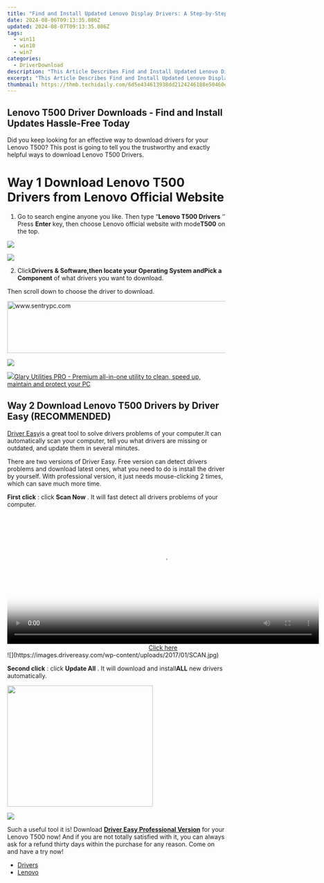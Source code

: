 ```yaml
---
title: "Find and Install Updated Lenovo Display Drivers: A Step-by-Step Guide with Free Download Options"
date: 2024-08-06T09:13:35.086Z
updated: 2024-08-07T09:13:35.086Z
tags:
  - win11
  - win10
  - win7
categories:
  - DriverDownload
description: "This Article Describes Find and Install Updated Lenovo Display Drivers: A Step-by-Step Guide with Free Download Options"
excerpt: "This Article Describes Find and Install Updated Lenovo Display Drivers: A Step-by-Step Guide with Free Download Options"
thumbnail: https://thmb.techidaily.com/6d5e434613938dd2124246188e50460e550f0af6da44465964689f6742fdcc42.jpg
---
```


## Lenovo T500 Driver Downloads - Find and Install Updates Hassle-Free Today

Did you keep looking for an effective way to download drivers for your Lenovo T500? This post is going to tell you the trustworthy and exactly helpful ways to download Lenovo T500 Drivers.

# Way 1 Download Lenovo T500 Drivers from Lenovo Official Website

1) Go to search engine anyone you like.
 Then type “**Lenovo T500 Drivers** ‘’
Press **Enter** key,  then choose Lenovo official website with mode**T500** on the top.  
  
<!-- affiliate ads begin -->
<a href="https://secure.2checkout.com/order/checkout.php?PRODS=32667153&QTY=1&AFFILIATE=108875&CART=1"><img src="https://www.coolmuster.com/uploads/image/20201228/feature02.png" border="0"></a>
<!-- affiliate ads end -->
![](https://images.drivereasy.com/wp-content/uploads/2017/01/1-12.png)
  
2) Click**Drivers & Software,**then locate your **Operating System** and**Pick a Component** of what drivers you want to download.  
  
Then scroll down to choose the driver to download.  
  
<!-- affiliate ads begin -->
<a href="https://sentrypc.7eer.net/c/5597632/398457/3022" target="_top" id="398457"><img src="//a.impactradius-go.com/display-ad/3022-398457" border="0" alt="www.sentrypc.com" width="980" height="120"/></a><img height="0" width="0" src="https://sentrypc.7eer.net/i/5597632/398457/3022" style="position:absolute;visibility:hidden;" border="0" />
<!-- affiliate ads end -->
![](https://images.drivereasy.com/wp-content/uploads/2017/01/2-6.png)

<!-- affiliate ads begin -->
<a href="https://order.glarysoft.com/order/checkout.php?PRODS=4535075&QTY=1&AFFILIATE=108875&CART=1"><img src="https://secure.avangate.com/images/merchant/6734fa703f6633ab896eecbdfad8953a/products/GU-500_672.png" border="0">Glary Utilities PRO -  Premium all-in-one utility to clean, speed up, maintain and protect your PC</a>
<!-- affiliate ads end -->
## Way 2 Download Lenovo T500 Drivers by Driver Easy (RECOMMENDED)

[Driver Easy](https://tools.techidaily.com/drivereasy/download/)is a great tool to solve drivers problems of your computer.It can automatically scan  your computer, tell you what drivers are missing or outdated, and update them in several minutes.  
  
 There are two versions of Driver Easy. Free version can detect drivers problems and download latest ones, what you need to do is install the driver by yourself. With professional version, it just needs mouse-clicking 2 times, which can save much more time.  
  
**First click** : click **Scan Now** . It will fast detect all drivers problems of your computer.  
  
<!-- affiliate ads begin -->
<span id="1993650">
					<video width="720" height="300" style="cursor:pointer"
           poster="//a.impactradius-go.com/display-clicktoplayimage/1993650.jpeg"
           onclick="if(!this.playClicked){this.play();this.setAttribute('controls',true);this.playClicked=true;}">
	   <source src="//a.impactradius-go.com/display-ad/22993-1993650">
	   <img src="//a.impactradius-go.com/display-clicktoplayimage/1993650.jpeg" style="border: none; height: 100%; width: 100%; object-fit: contain">
	</video>
	<div style="width:720px;text-align:center"><a href="javascript:window.open(decodeURIComponent('https%3A%2F%2Fhomestyler.sjv.io%2Fc%2F5597632%2F1993650%2F22993'), '_blank');void(0);">Click here</a></div>
</span>
<img height="0" width="0" src="https://imp.pxf.io/i/5597632/1993650/22993" style="position:absolute;visibility:hidden;" border="0" />
<!-- affiliate ads end -->
![](https://images.drivereasy.com/wp-content/uploads/2017/01/SCAN.jpg)
  
**Second click** : click **Update All** . It will download and install**ALL** new drivers automatically.  
  
<!-- affiliate ads begin -->
<a href="https://aligracehair.sjv.io/c/5597632/2087264/19272" target="_top" id="2087264"><img src="//a.impactradius-go.com/display-ad/19272-2087264" border="0" alt="" width="336" height="280"/></a><img height="0" width="0" src="https://imp.pxf.io/i/5597632/2087264/19272" style="position:absolute;visibility:hidden;" border="0" />
<!-- affiliate ads end -->
![](https://images.drivereasy.com/wp-content/uploads/2017/01/Lenovo-T500.jpg)
  
 Such a useful tool it is! Download **[Driver Easy Professional Version](https://tools.techidaily.com/drivereasy/download/)**  for your Lenovo T500 now! And if you are not totally satisfied with it, you can always ask for a refund thirty days within the purchase for any reason. Come on and have a try now!
  
* [Drivers](https://tools.techidaily.com/drivereasy/download/)
* [Lenovo](https://tools.techidaily.com/drivereasy/download/)

<ins class="adsbygoogle"
     style="display:block"
     data-ad-format="autorelaxed"
     data-ad-client="ca-pub-7571918770474297"
     data-ad-slot="1223367746"></ins>



<ins class="adsbygoogle"
     style="display:block"
     data-ad-client="ca-pub-7571918770474297"
     data-ad-slot="8358498916"
     data-ad-format="auto"
     data-full-width-responsive="true"></ins>
